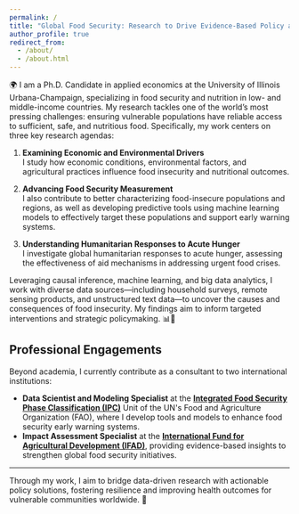 ```yaml
---
permalink: /
title: "Global Food Security: Research to Drive Evidence-Based Policy and Practice"
author_profile: true
redirect_from: 
  - /about/
  - /about.html
---
```


🌍 I am a Ph.D. Candidate in applied economics at the University of Illinois Urbana-Champaign, specializing in food security and nutrition in low- and middle-income countries. My research tackles one of the world’s most pressing challenges: ensuring vulnerable populations have reliable access to sufficient, safe, and nutritious food. Specifically, my work centers on three key research agendas:

1. **Examining Economic and Environmental Drivers**  
   I study how economic conditions, environmental factors, and agricultural practices influence food insecurity and nutritional outcomes.

2. **Advancing Food Security Measurement**  
   I also contribute to better characterizing food-insecure populations and regions, as well as developing predictive tools using machine learning models to effectively target these populations and support early warning systems.

3. **Understanding Humanitarian Responses to Acute Hunger**  
   I investigate global humanitarian responses to acute hunger, assessing the effectiveness of aid mechanisms in addressing urgent food crises.

Leveraging causal inference, machine learning, and big data analytics, I work with diverse data sources—including household surveys, remote sensing products, and unstructured text data—to uncover the causes and consequences of food insecurity. My findings aim to inform targeted interventions and strategic policymaking. 📊🌾

## Professional Engagements

Beyond academia, I currently contribute as a consultant to two international institutions:

- **Data Scientist and Modeling Specialist** at the **[Integrated Food Security Phase Classification (IPC)](https://www.ipcinfo.org/)** Unit of the UN's Food and Agriculture Organization (FAO), where I develop tools and models to enhance food security early warning systems.
- **Impact Assessment Specialist** at the **[International Fund for Agricultural Development (IFAD)](http://ifad.org/en)**, providing evidence-based insights to strengthen global food security initiatives.

---

Through my work, I aim to bridge data-driven research with actionable policy solutions, fostering resilience and improving health outcomes for vulnerable communities worldwide. 🌟